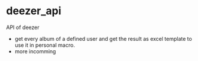 # deezer_api
API of deezer

- get every album of a defined user and get the result as excel template to use it in personal macro.
- more incomming

